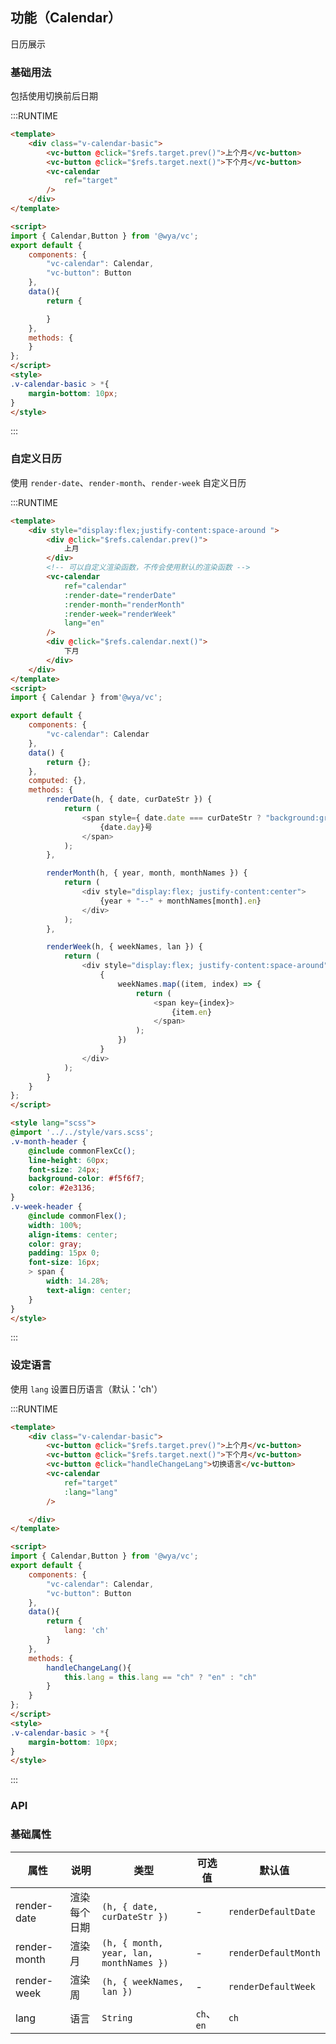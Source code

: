 ## 功能（Calendar）
日历展示


### 基础用法
包括使用切换前后日期

:::RUNTIME
```html
<template>
	<div class="v-calendar-basic">
		<vc-button @click="$refs.target.prev()">上个月</vc-button>
		<vc-button @click="$refs.target.next()">下个月</vc-button>
		<vc-calendar
			ref="target"
		/>
	</div>
</template>

<script>
import { Calendar,Button } from '@wya/vc';
export default {
	components: {
		"vc-calendar": Calendar,
		"vc-button": Button
	},
	data(){
		return {

		}
	},
	methods: {
	}
};
</script>
<style>
.v-calendar-basic > *{
	margin-bottom: 10px;
}
</style>
```
:::


### 自定义日历
使用 `render-date`、`render-month`、`render-week` 自定义日历

:::RUNTIME
```html
<template>
	<div style="display:flex;justify-content:space-around ">
		<div @click="$refs.calendar.prev()">
			上月
		</div>
		<!-- 可以自定义渲染函数，不传会使用默认的渲染函数 -->
		<vc-calendar
			ref="calendar"
			:render-date="renderDate"
			:render-month="renderMonth"
			:render-week="renderWeek"
			lang="en"
		/>
		<div @click="$refs.calendar.next()">
			下月
		</div>
	</div>
</template>
<script>
import { Calendar } from'@wya/vc';

export default {
	components: {
		"vc-calendar": Calendar
	},
	data() {
		return {};
	},
	computed: {},
	methods: {
		renderDate(h, { date, curDateStr }) {
			return (
				<span style={ date.date === curDateStr ? "background:gray;" : ""}>
					{date.day}号
				</span>
			);
		},

		renderMonth(h, { year, month, monthNames }) {
			return (
				<div style="display:flex; justify-content:center">
					{year + "--" + monthNames[month].en}
				</div>
			);
		},

		renderWeek(h, { weekNames, lan }) {
			return (
				<div style="display:flex; justify-content:space-around">
					{
						weekNames.map((item, index) => {
							return (
								<span key={index}>
									{item.en}
								</span>
							);
						})
					}
				</div>
			);
		}
	}
};
</script>

<style lang="scss">
@import '../../style/vars.scss';
.v-month-header {
	@include commonFlexCc();
	line-height: 60px;
	font-size: 24px;
	background-color: #f5f6f7;
	color: #2e3136;
}
.v-week-header {
	@include commonFlex();
	width: 100%;
	align-items: center;
	color: gray;
	padding: 15px 0;
	font-size: 16px;
	> span {
		width: 14.28%;
		text-align: center;
	}
}
</style>
```
:::

### 设定语言
使用 `lang` 设置日历语言（默认：'ch'）

:::RUNTIME
```html
<template>
	<div class="v-calendar-basic">
		<vc-button @click="$refs.target.prev()">上个月</vc-button>
		<vc-button @click="$refs.target.next()">下个月</vc-button>
		<vc-button @click="handleChangeLang">切换语言</vc-button>
		<vc-calendar
			ref="target"
			:lang="lang"
		/>

	</div>
</template>

<script>
import { Calendar,Button } from '@wya/vc';
export default {
	components: {
		"vc-calendar": Calendar,
		"vc-button": Button
	},
	data(){
		return {
			lang: 'ch'
		}
	},
	methods: {
		handleChangeLang(){
			this.lang = this.lang == "ch" ? "en" : "ch"
		}
	}
};
</script>
<style>
.v-calendar-basic > *{
	margin-bottom: 10px;
}
</style>
```
:::

### API

### 基础属性

属性 | 说明 | 类型 | 可选值 | 默认值
---|---|---|---|---
render-date | 渲染每个日期 | `(h, { date, curDateStr })` | - | `renderDefaultDate`
render-month | 渲染月 | `(h, { month, year, lan, monthNames })` | - | `renderDefaultMonth`
render-week | 渲染周 | `(h, { weekNames, lan })` | - | `renderDefaultWeek`
lang | 语言 | `String` | `ch`、`en` | `ch`
